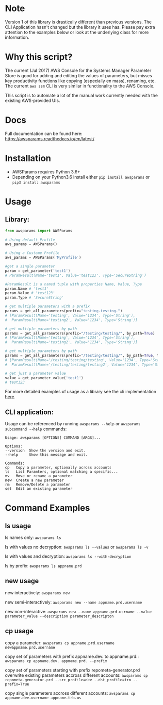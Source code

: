 # Note
Version 1 of this library is drastically different than previous versions.
The CLI Application hasn't changed but the library it uses has.
Please pay extra attention to the examples below or look at the underlying class for more information.

# Why this script?

The current (Jul 2017) AWS Console for the Systems Manager Parameter
Store is good for adding and editing the values of parameters, but
misses key productivity functions like copying (especially en mass),
renaming, etc. The current `aws ssm` CLI is very similar in
functionality to the AWS Console.

This script is to automate a lot of the manual work currently needed
with the existing AWS-provided UIs.

# Docs
Full documentation can be found here: https://awsparams.readthedocs.io/en/latest/

# Installation

  - AWSParams requires Python 3.6+
  - Depending on your Python3.6 install either `pip install awsparams` or `pip3 install awsparams`

# Usage
## Library:

```python
from awsparams import AWSParams
 
# Using default Profile
aws_params = AWSParams()

# Using a Custome Profile
aws_params = AWSParams('MyProfile')

#get a single parameter
param = get_parameter('test1')
# ParamResult(Name='test1', Value='test123', Type='SecureString')

#ParamResult is a named tuple with properties Name, Value, Type
param.Name # 'test1'
param.Value # 'test123'
param.Type # 'SecureString'

# get multiple parameters with a prefix
params = get_all_parameters(prefix="testing.testing.")
# [ParamResult(Name='testing', Value='1234', Type='String'),
#  ParamResult(Name='testing2', Value='1234', Type='String')]

# get multiple parameters by path
params = get_all_parameters(prefix="/testing/testing/", by_path=True)
# [ParamResult(Name='testing', Value='1234', Type='String'),
#  ParamResult(Name='testing2', Value='1234', Type='String')]

# get multiple parameters by path
params = get_all_parameters(prefix="/testing/testing/", by_path=True, trim_name=False)
# [ParamResult(Name='/testing/testing/testing', Value='1234', Type='String'),
#  ParamResult(Name='/testing/testing/testing2', Value='1234', Type='String')]

# get just a parameter value
value = get_parameter_value('test1')
# test123
```
For more detailed examples of usage as a library see the cli implementation [here](https://github.com/byu-oit/awsparams/blob/master/awsparams/cli.py).

## CLI application:
Usage can be referenced by running `awsparams --help` or `awsparams
subcommand --help` commands:

    Usage: awsparams [OPTIONS] COMMAND [ARGS]...
    
    Options:
    --version  Show the version and exit.
    --help     Show this message and exit.
    
    Commands:
    cp   Copy a parameter, optionally across accounts
    ls   List Paramters, optional matching a specific...
    mv   Move or rename a parameter
    new  Create a new parameter
    rm   Remove/Delete a parameter
    set  Edit an existing parameter

# Command Examples

## ls usage

ls names only: `awsparams ls`

ls with values no decryption: `awsparams ls --values` or `awsparams ls -v`

ls with values and decryption: `awsparams ls --with-decryption`

ls by prefix: `awsparams ls appname.prd`

## new usage

new interactively: `awsparams new`

new semi-interactively: `awsparams new --name appname.prd.username`

new non-interactive: `awsparams new --name appname.prd.usrname --value parameter_value
--description parameter_descripton`

## cp usage

copy a parameter: `awsparams cp appname.prd.username newappname.prd.username`

copy set of parameters with prefix appname.dev. to appname.prd.: `awsparams cp appname.dev. appname.prd. --prefix`

copy set of parameters starting with prefix repometa-generator.prd
overwrite existing parameters accross different accounts: `awsparams cp repometa-generator.prd --src_profile=dev --dst_profile=trn
--prefix=True`

copy single parameters accross different accounts: `awsparams cp appname.dev.username appname.trb.us`